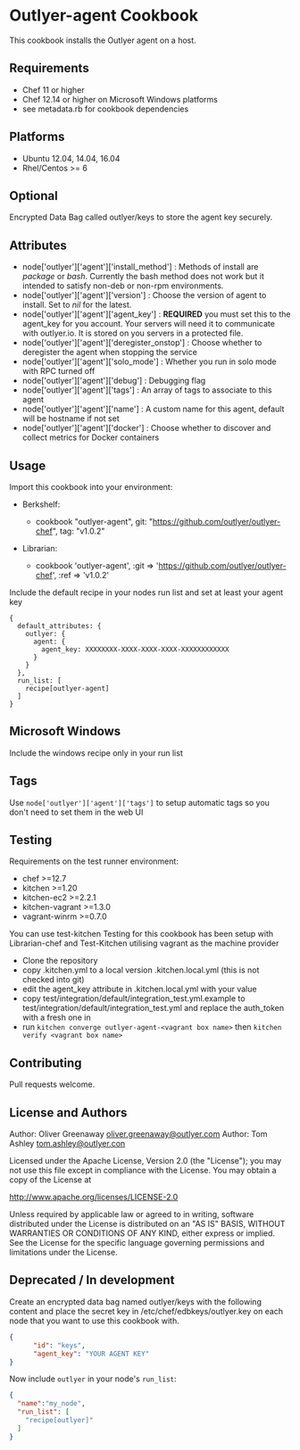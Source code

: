 Outlyer-agent Cookbook
=================
This cookbook installs the Outlyer agent on a host.

Requirements
------------
* Chef 11 or higher
* Chef 12.14 or higher on Microsoft Windows platforms
* see metadata.rb for cookbook dependencies

Platforms
---------
* Ubuntu 12.04, 14.04, 16.04
* Rhel/Centos >= 6

Optional
------------
Encrypted Data Bag called outlyer/keys to store the agent key securely.

Attributes
----------
* node['outlyer']['agent']['install_method'] : Methods of install are _package_ or _bash_. Currently the bash method does not work but it intended to satisfy non-deb or non-rpm environments.
* node['outlyer']['agent']['version'] : Choose the version of agent to install. Set to _nil_ for the latest.
* node['outlyer']['agent']['agent_key'] : __REQUIRED__ you must set this to the agent_key for you account. Your servers will need it to communicate with outlyer.io. It is stored on you servers in a protected file.
* node['outlyer']['agent']['deregister_onstop'] : Choose whether to deregister the agent when stopping the service
* node['outlyer']['agent']['solo_mode'] : Whether you run in solo mode with RPC turned off
* node['outlyer']['agent']['debug'] : Debugging flag
* node['outlyer']['agent']['tags'] : An array of tags to associate to this agent
* node['outlyer']['agent']['name'] : A custom name for this agent, default will be hostname if not set
* node['outlyer']['agent']['docker'] : Choose whether to discover and collect metrics for Docker containers


Usage
-----
Import this cookbook into your environment:

* Berkshelf:
  * cookbook "outlyer-agent", git: "https://github.com/outlyer/outlyer-chef", tag: "v1.0.2"

* Librarian:
  * cookbook 'outlyer-agent', :git => 'https://github.com/outlyer/outlyer-chef', :ref => 'v1.0.2'


Include the default recipe in your nodes run list and set at least your agent key

```
{
  default_attributes: {
    outlyer: {
      agent: {
        agent_key: XXXXXXXX-XXXX-XXXX-XXXX-XXXXXXXXXXXX
      }
    }
  },
  run_list: [
    recipe[outlyer-agent]
  ]
}
```

Microsoft Windows
-----------------
Include the windows recipe only in your run list


Tags
----
Use `node['outlyer']['agent']['tags']` to setup automatic tags so you don't need to set them in the web UI


Testing
-------
Requirements on the test runner environment:
* chef >=12.7
* kitchen >=1.20
* kitchen-ec2 >=2.2.1
* kitchen-vagrant >=1.3.0
* vagrant-winrm >=0.7.0

You can use test-kitchen
Testing for this cookbook has been setup with Librarian-chef and Test-Kitchen utilising vagrant as the machine provider

* Clone the repository
* copy .kitchen.yml to a local version .kitchen.local.yml (this is not checked into git)
* edit the agent_key attribute in .kitchen.local.yml with your value
* copy test/integration/default/integration_test.yml.example to test/integration/default/integration_test.yml
  and replace the auth_token with a fresh one in
* run `kitchen converge outlyer-agent-<vagrant box name>` then `kitchen verify <vagrant box name>`

Contributing
------------
Pull requests welcome.

License and Authors
-------------------
Author: Oliver Greenaway <oliver.greenaway@outlyer.com>
Author: Tom Ashley <tom.ashley@outlyer.con>

Licensed under the Apache License, Version 2.0 (the "License"); you may not use this file except in compliance with the License. You may obtain a copy of the License at

http://www.apache.org/licenses/LICENSE-2.0

Unless required by applicable law or agreed to in writing, software distributed under the License is distributed on an "AS IS" BASIS, WITHOUT WARRANTIES OR CONDITIONS OF ANY KIND, either express or implied. See the License for the specific language governing permissions and limitations under the License.


Deprecated / In development
---------------------------

Create an encrypted data bag named outlyer/keys with the following content and place
the secret key in /etc/chef/edbkeys/outlyer.key on each node that you
want to use this cookbook with.

```json
{
      "id": "keys",
      "agent_key": "YOUR AGENT KEY"
}
```
Now include `outlyer` in your node's `run_list`:

```json
{
  "name":"my_node",
  "run_list": [
    "recipe[outlyer]"
  ]
}
```
